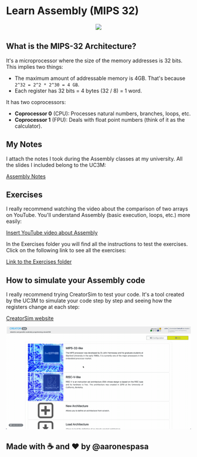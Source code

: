 # Learn Assembly (MIPS 32)

<p align="center"><img src="https://wavecomp.ai/wp-content/uploads/2019/03/Wave_MIPS-Technology-Infographic.png" width="500" /></p>

## What is the MIPS-32 Architecture?

It's a microprocessor where the size of the memory addresses is 32 bits. This implies two things:

- The maximum amount of addressable memory is 4GB. That's because `2^32 = 2^2 * 2^30 = 4 GB`.
- Each register has 32 bits = 4 bytes (32 / 8) = 1 word.

It has two coprocessors:

- **Coprocessor 0** (CPU): Processes natural numbers, branches, loops, etc.
- **Coprocessor 1** (FPU): Deals with float point numbers (think of it as the calculator).



## My Notes

I attach the notes I took during the Assembly classes at my university. All the slides I included belong to the UC3M:

[Assembly Notes](https://aaronespasa.notion.site/3-Assembly-daeae594d0aa44cb8a806d7611f88113)



## Exercises

I really recommend watching the video about the comparison of two arrays on YouTube. You'll understand Assembly (basic execution, loops, etc.) more easily:



[Insert YouTube video about Assembly](https://www.youtube.com/)



In the Exercises folder you will find all the instructions to test the exercises. Click on the following link to see all the exercises:



[Link to the Exercises folder](https://github.com/aaronespasa/Learn-Assembly/tree/main/Exercises)



## How to simulate your Assembly code

I really recommend trying CreatorSim to test your code. It's a tool created by the UC3M to simulate your code step by step and seeing how the registers change at each step:

[CreatorSim website](https://creatorsim.github.io/creator/)

![CreatorSim.gif](https://github.com/aaronespasa/Learn-Assembly/blob/main/Images/creatorsim.gif)



## Made with ☕️ and ❤️ by @aaronespasa

